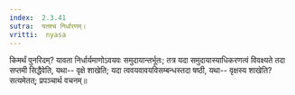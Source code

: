 ```yaml
---
index:  2.3.41
sutra:  यतश्च निर्धारणम्।
vritti:  nyasa
---
```


किमर्थं पुनरिदम्? यावता निर्धार्यमाणोऽवयवः समुदायान्तर्भूतः; तत्र यदा समुदायास्याधिकरणत्वं विवक्ष्यते तदा सप्तमी सिद्धैवेति, यथा-- वृक्षे शाखेति; यदा त्ववयवावयविसम्बन्धस्तदा षष्ठी, यथा-- वृक्षस्य शाखेति? सत्यमेतत्; प्रपञ्चार्थ वचनम्॥
